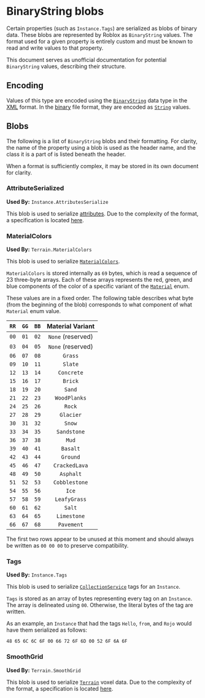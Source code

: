 # BinaryString blobs

Certain properties (such as `Instance.Tags`) are serialized as blobs of binary data. These blobs are represented by Roblox as `BinaryString` values. The format used for a given property is entirely custom and must be known to read and write values to that property.

This document serves as unofficial documentation for potential `BinaryString` values, describing their structure.

## Encoding

Values of this type are encoded using the [`BinaryString`](xml.md#binarystring) data type in the [XML](xml.md) format. In the [binary](binary.md) file format, they are encoded as [`String`](binary.md#string) values.

## Blobs

The following is a list of `BinaryString` blobs and their formatting. For clarity, the name of the property using a blob is used as the header name, and the class it is a part of is listed beneath the header.

When a format is sufficiently complex, it may be stored in its own document for clarity.

### AttributeSerialized
**Used By:** `Instance.AttributesSerialize`

This blob is used to serialize [attributes][Attributes]. Due to the complexity of the format, a specification is located [here](attributes.md).

[Attributes]: https://create.roblox.com/docs/studio/instance-attributes

### MaterialColors
**Used By:** `Terrain.MaterialColors`

This blob is used to serialize [`MaterialColors`][MaterialColors].

`MaterialColors` is stored internally as `69` bytes, which is read a sequence of 23 three-byte arrays. Each of these arrays represents the red, green, and blue components of the color of a specific variant of the [`Material`][Material] enum.

These values are in a fixed order. The following table describes what byte (from the beginning of the blob) corresponds to what component of what `Material` enum value.

| `RR` | `GG` | `BB` | Material Variant  |
|:----:|:----:|:----:|:-----------------:|
| `00` | `01` | `02` | `None` (reserved) |
| `03` | `04` | `05` | `None` (reserved) |
| `06` | `07` | `08` | `Grass`           |
| `09` | `10` | `11` | `Slate`           |
| `12` | `13` | `14` | `Concrete`        |
| `15` | `16` | `17` | `Brick`           |
| `18` | `19` | `20` | `Sand`            |
| `21` | `22` | `23` | `WoodPlanks`      |
| `24` | `25` | `26` | `Rock`            |
| `27` | `28` | `29` | `Glacier`         |
| `30` | `31` | `32` | `Snow`            |
| `33` | `34` | `35` | `Sandstone`       |
| `36` | `37` | `38` | `Mud`             |
| `39` | `40` | `41` | `Basalt`          |
| `42` | `43` | `44` | `Ground`          |
| `45` | `46` | `47` | `CrackedLava`     |
| `48` | `49` | `50` | `Asphalt`         |
| `51` | `52` | `53` | `Cobblestone`     |
| `54` | `55` | `56` | `Ice`             |
| `57` | `58` | `59` | `LeafyGrass`      |
| `60` | `61` | `62` | `Salt`            |
| `63` | `64` | `65` | `Limestone`       |
| `66` | `67` | `68` | `Pavement`        |

The first two rows appear to be unused at this moment and should always be written as `00 00 00` to preserve compatibility.

[MaterialColors]: https://create.roblox.com/docs/reference/engine/classes/Terrain#MaterialColors
[Material]: https://create.roblox.com/docs/reference/engine/enums/Material

### Tags
**Used By:** `Instance.Tags`

This blob is used to serialize [`CollectionService`][CollectionService] tags for an `Instance`.

`Tags` is stored as an array of bytes representing every tag on an `Instance`. The array is delineated using `00`. Otherwise, the literal bytes of the tag are written.

As an example, an `Instance` that had the tags `Hello`, `from`, and `Rojo` would have them serialized as follows:

`48 65 6C 6C 6F 00 66 72 6F 6D 00 52 6F 6A 6F`

[CollectionService]: https://create.roblox.com/docs/reference/engine/classes/CollectionService

### SmoothGrid
**Used By:** `Terrain.SmoothGrid`

This blob is used to serialize [`Terrain`][Terrain] voxel data. Due to the complexity of the format, a specification is located [here](terrain.md).

[Terrain]: https://create.roblox.com/docs/reference/engine/classes/Terrain